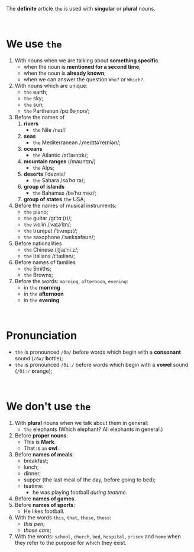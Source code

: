 The **definite** article `the` is used with **singular** or **plural** nouns.

<br>

# We use `the`
1. With nouns when we are talking about **something specific**. 
   - when the noun is **mentioned for a second time**;
   - when the noun is **already known**;
   - when we can answer the question `Who?` or `Which?`.
2. With nouns which are unique:
   - `the` earth;
   - `the` sky;
   - `the` sun;
   - `the` Parthenon /pɑːθəˌnɒn/;
3. Before the names of 
   1. **rivers**
      - `the` Nile /naɪl/
   2. **seas**
      - `the` Mediterranean /ˌmedɪtəˈreɪniən/;
   3. **oceans**
      - `the` Atlantic /ətˈlæntɪk/;
   4. **mountain ranges** (/maʊntɪn/)
      - `the` Alps;
   5. **deserts** /ˈdezəts/
      - `the` Sahara /səˈhɑːrə/;
   6. **group of islands**
      - `the` Bahamas /bəˈhɑːməz/;
   7. **group of states**
      `the` USA;
4. Before the names of musical instruments:
   - `the` piano;
   - `the` guitar /ɡɪˈtɑː(r)/;
   - `the` violin /ˌvaɪəˈlɪn/;
   - `the` trumpet /ˈtrʌmpɪt/;
   - `the` saxophone /ˈsæksəfəʊn/;
5. Before nationalities
   - `the` Chinese /ˌtʃaɪˈniːz/;
   - `the` Italians /ɪˈtæliən/;
6. Before names of families
   - `the` Smiths;
   - `the` Browns;
7. Before the words: `morning`, `afternoon`, `evening`:
   - in `the` **morning**
   - in `the` **afternoon**
   - in `the` **evening**

<br>

# Pronunciation
- `the` is pronounced `/ðə/` before words which begin with a **consonant** sound (`/ðə/` **b**ottle);
- `the` is pronounced `/ðiː/` before words which begin with a **vowel** sound (`/ðiː/` **o**range);

<br>

# We don't use `the`
1. With **plural** nouns when we talk about them in general:
   - `the` elephants (Which elephant? All elephants in general.)
2. Before **proper nouns**:
   - This is **Mark**.
   - That is `an` **owl**.
3. Before **names of meals**:
   - breakfast;
   - lunch;
   - dinner;
   - supper (the last meal of the day, before going to bed);
   - teatime:
     - he was playing football *during teatime*.
4. Before **names of games**.
5. Before **names of sports**:
   - He likes football.
6. With the words `this`, `that`, `these`, `those`:
   - *this pen*;
   - *those cars*;
7. With the words: `school`, `church`, `bed`, `hospital`, `prison` and `home` when they refer to the purpose for which they exist.
